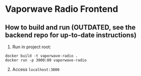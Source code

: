 # Vaporwave Radio Frontend

## How to build and run (OUTDATED, see the backend repo for up-to-date instructions)
1. Run in project root:
```
docker build -t vaporwave-radio .
docker run -p 3000:80 vaporwave-radio
```
2. Access ```localhost:3000```
